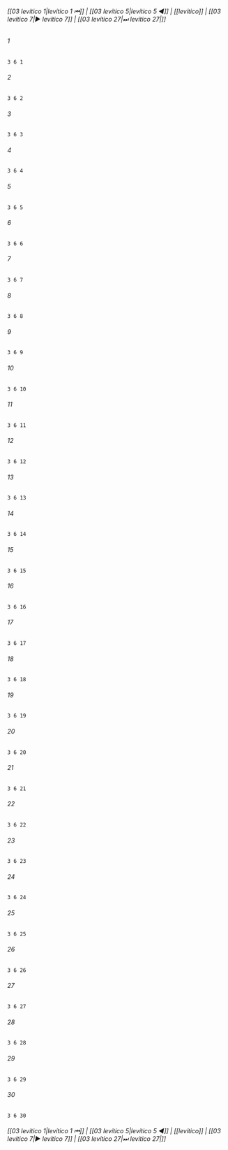 
###### [[03 levítico 1|levítico 1 ⏮]] | [[03 levítico 5|levítico 5 ◀]] | [[levítico]] | [[03 levítico 7|▶ levítico 7]] | [[03 levítico 27|⏭ levítico 27|]]

###### 1
``` verse
3 6 1 
```
###### 2
``` verse
3 6 2 
```
###### 3
``` verse
3 6 3 
```
###### 4
``` verse
3 6 4 
```
###### 5
``` verse
3 6 5 
```
###### 6
``` verse
3 6 6 
```
###### 7
``` verse
3 6 7 
```
###### 8
``` verse
3 6 8 
```
###### 9
``` verse
3 6 9 
```
###### 10
``` verse
3 6 10 
```
###### 11
``` verse
3 6 11 
```
###### 12
``` verse
3 6 12 
```
###### 13
``` verse
3 6 13 
```
###### 14
``` verse
3 6 14 
```
###### 15
``` verse
3 6 15 
```
###### 16
``` verse
3 6 16 
```
###### 17
``` verse
3 6 17 
```
###### 18
``` verse
3 6 18 
```
###### 19
``` verse
3 6 19 
```
###### 20
``` verse
3 6 20 
```
###### 21
``` verse
3 6 21 
```
###### 22
``` verse
3 6 22 
```
###### 23
``` verse
3 6 23 
```
###### 24
``` verse
3 6 24 
```
###### 25
``` verse
3 6 25 
```
###### 26
``` verse
3 6 26 
```
###### 27
``` verse
3 6 27 
```
###### 28
``` verse
3 6 28 
```
###### 29
``` verse
3 6 29 
```
###### 30
``` verse
3 6 30 
```

###### [[03 levítico 1|levítico 1 ⏮]] | [[03 levítico 5|levítico 5 ◀]] | [[levítico]] | [[03 levítico 7|▶ levítico 7]] | [[03 levítico 27|⏭ levítico 27|]]

